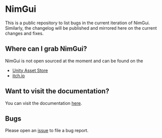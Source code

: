 # NimGui

This is a public repository to list bugs in the current iteration of NimGui. Similarly, the 
changelog will be published and mirrored here on the current changes and fixes.

## Where can I grab NimGui?
NimGui is not open sourced at the moment and can be found on the

* [Unity Asset Store](https://assetstore.unity.com/packages/tools/gui/nimgui-a-1-draw-call-ui-209126)
* [itch.io](https://initialprefabs.itch.io/nimgui)

## Want to visit the documentation?

You can visit the documentation [here](https://nimgui.initialprefabs.com/).

## Bugs
Please open an [issue](https://github.com/InitialPrefabs/nimgui/issues) to file a bug report.
